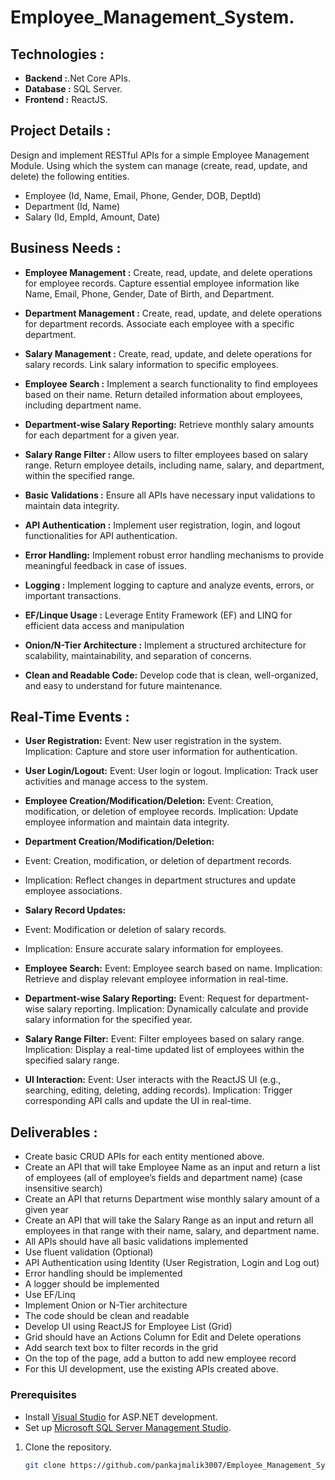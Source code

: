 # Employee_Management_System.
## Technologies :
- **Backend :**.Net Core APIs.
- **Database :** SQL Server.
- **Frontend :** ReactJS.

## Project Details :
Design and implement RESTful APIs for a simple Employee Management Module. 
Using which the system can manage (create, read, update, and delete) the following entities.

- Employee (Id, Name, Email, Phone, Gender, DOB, DeptId)
- Department (Id, Name)
- Salary (Id, EmpId, Amount, Date)

## Business Needs :
- **Employee Management :**
Create, read, update, and delete operations for employee records.
Capture essential employee information like Name, Email, Phone, Gender, Date of Birth, and Department.

- **Department Management :**
Create, read, update, and delete operations for department records.
Associate each employee with a specific department.

- **Salary Management :**
Create, read, update, and delete operations for salary records.
Link salary information to specific employees.

- **Employee Search :**
Implement a search functionality to find employees based on their name.
Return detailed information about employees, including department name.

- **Department-wise Salary Reporting:**
Retrieve monthly salary amounts for each department for a given year.

- **Salary Range Filter :**
Allow users to filter employees based on salary range.
Return employee details, including name, salary, and department, within the specified range.

- **Basic Validations :**
Ensure all APIs have necessary input validations to maintain data integrity.

- **API Authentication :**
Implement user registration, login, and logout functionalities for API authentication.

- **Error Handling:**
Implement robust error handling mechanisms to provide meaningful feedback in case of issues.

- **Logging :**
Implement logging to capture and analyze events, errors, or important transactions.

- **EF/Linque Usage :**
Leverage Entity Framework (EF) and LINQ for efficient data access and manipulation

- **Onion/N-Tier Architecture :**
Implement a structured architecture for scalability, maintainability, and separation of concerns.

- **Clean and Readable Code:**
Develop code that is clean, well-organized, and easy to understand for future maintenance.

## Real-Time Events :
- **User Registration:**
Event: New user registration in the system.
Implication: Capture and store user information for authentication.

- **User Login/Logout:**
Event: User login or logout.
Implication: Track user activities and manage access to the system.

- **Employee Creation/Modification/Deletion:**
Event: Creation, modification, or deletion of employee records.
Implication: Update employee information and maintain data integrity.

- **Department Creation/Modification/Deletion:**
- Event: Creation, modification, or deletion of department records.
- Implication: Reflect changes in department structures and update employee associations.

- **Salary Record Updates:**
- Event: Modification or deletion of salary records.
- Implication: Ensure accurate salary information for employees.

- **Employee Search:**
Event: Employee search based on name.
Implication: Retrieve and display relevant employee information in real-time.

- **Department-wise Salary Reporting:**
Event: Request for department-wise salary reporting.
Implication: Dynamically calculate and provide salary information for the specified year.

- **Salary Range Filter:**
Event: Filter employees based on salary range.
Implication: Display a real-time updated list of employees within the specified salary range.

- **UI Interaction:**
Event: User interacts with the ReactJS UI (e.g., searching, editing, deleting, adding records).
Implication: Trigger corresponding API calls and update the UI in real-time.

## Deliverables :
- Create basic CRUD APIs for each entity mentioned above.
- Create an API that will take Employee Name as an input and return a list of employees 
  (all of employee’s fields and department name) (case insensitive search)
- Create an API that returns Department wise monthly salary amount of a given year
- Create an API that will take the Salary Range as an input and return all employees in 
  that range with their name, salary, and department name.
- All APIs should have all basic validations implemented
- Use fluent validation (Optional)
- API Authentication using Identity (User Registration, Login and Log out)
- Error handling should be implemented
- A logger should be implemented
- Use EF/Linq
- Implement Onion or N-Tier architecture
- The code should be clean and readable
- Develop UI using ReactJS for Employee List (Grid)
- Grid should have an Actions Column for Edit and Delete operations
- Add search text box to filter records in the grid
- On the top of the page, add a button to add new employee record
- For this UI development, use the existing APIs created above.

### Prerequisites

- Install [Visual Studio](https://visualstudio.microsoft.com/) for ASP.NET development.
- Set up [Microsoft SQL Server Management Studio](https://docs.microsoft.com/en-us/sql/ssms/download-sql-server-management-studio-ssms).

1. Clone the repository.
   ```bash
   git clone https://github.com/pankajmalik3007/Employee_Management_System_Asp.Net_React.git
   
